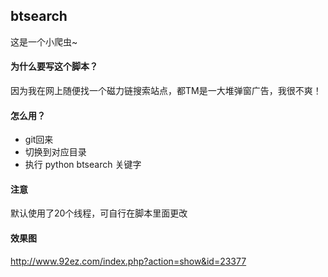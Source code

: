 ## btsearch
这是一个小爬虫~

#### 为什么要写这个脚本？
因为我在网上随便找一个磁力链搜索站点，都TM是一大堆弹窗广告，我很不爽！

#### 怎么用？
* git回来
* 切换到对应目录
* 执行 python btsearch 关键字

#### 注意
默认使用了20个线程，可自行在脚本里面更改

#### 效果图
http://www.92ez.com/index.php?action=show&id=23377

